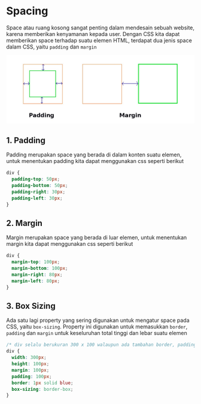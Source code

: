# Spacing

Space atau ruang kosong sangat penting dalam mendesain sebuah website, karena memberikan kenyamanan kepada user. Dengan CSS kita dapat memberikan space terhadap suatu elemen HTML, terdapat dua jenis space dalam CSS, yaitu `padding` dan `margin`

<img src="./margin-padding.jpeg" width="600" />

## 1. Padding

Padding merupakan space yang berada di dalam konten suatu elemen, untuk menentukan padding kita dapat menggunakan css seperti berikut

```css
div {
  padding-top: 50px;
  padding-bottom: 50px;
  padding-right: 30px;
  padding-left: 30px;
}
```

## 2. Margin

Margin merupakan space yang berada di luar elemen, untuk menentukan margin kita dapat menggunakan css seperti berikut

```css
div {
  margin-top: 100px;
  margin-bottom: 100px;
  margin-right: 80px;
  margin-left: 80px;
}
```

## 3. Box Sizing

Ada satu lagi property yang sering digunakan untuk mengatur space pada CSS, yaitu `box-sizing`. Property ini digunakan untuk memasukkan `border`, `padding` dan `margin` untuk keseluruhan total tinggi dan lebar suatu elemen

```css
/* div selalu berukuran 300 x 100 walaupun ada tambahan border, padding, dan margin */
div {
  width: 300px;
  height: 100px;
  margin: 100px;
  padding: 100px;
  border: 1px solid blue;
  box-sizing: border-box;
}
```

